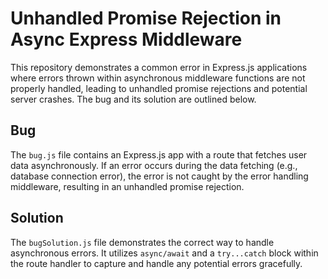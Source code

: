 # Unhandled Promise Rejection in Async Express Middleware

This repository demonstrates a common error in Express.js applications where errors thrown within asynchronous middleware functions are not properly handled, leading to unhandled promise rejections and potential server crashes.  The bug and its solution are outlined below.

## Bug

The `bug.js` file contains an Express.js app with a route that fetches user data asynchronously. If an error occurs during the data fetching (e.g., database connection error), the error is not caught by the error handling middleware, resulting in an unhandled promise rejection.

## Solution

The `bugSolution.js` file demonstrates the correct way to handle asynchronous errors. It utilizes `async/await` and a `try...catch` block within the route handler to capture and handle any potential errors gracefully.